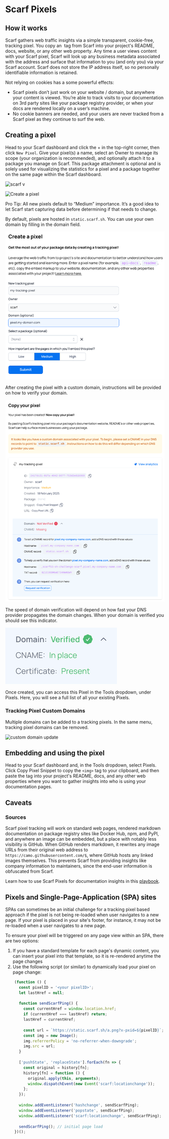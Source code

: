 # Scarf Pixels

## How it works

Scarf gathers web traffic insights via a simple transparent, cookie-free, tracking pixel. You copy an <img> tag from Scarf into your project's README, docs, website, or any other web property. Any time a user views content with your Scarf pixel, Scarf will look up any business metadata associated with the address and surface that information to you (and only you) via your Scarf account. Scarf does not store the IP address itself, so no personally identifiable information is retained.

Not relying on cookies has a some powerful effects:

- Scarf pixels don’t just work on your website / domain, but anywhere your content is viewed. You’re able to track visits to your documentation on 3rd party sites like your package registry provider, or when your docs are rendered locally on a user’s machine.
- No cookie banners are needed, and your users are never tracked from a Scarf pixel as they continue to surf the web.

## Creating a pixel

Head to your Scarf dashboard and click the + in the top-right corner, then click `New Pixel`. Give your pixel(s) a name, select an Owner to manage its scope (your organization is recommended), and optionally attach it to a package you manage on Scarf. This package attachment is optional and is solely used for visualizing the statistics for a pixel and a package together on the same page within the Scarf dashboard.


![scarf v](https://github.com/user-attachments/assets/11889d39-dcd2-4dac-80d5-8af0014e79db)

![Create a pixel](https://github.com/user-attachments/assets/68a1d426-214e-43ad-9d5c-07389d17fa29)


Pro Tip: All new pixels default to “Medium” importance. It’s a good idea to let Scarf start capturing data before determining if that needs to change.


By default, pixels are hosted in `static.scarf.sh`. You can use your own domain by filling in the domain field.

![create pixel with custom domain](./assets/pics/scarf-pixels/create-a-pixel-with-custom-domain.png)

After creating the pixel with a custom domain, instructions will be provided on how to verify your domain.

![pixel custom domain instructions](./assets/pics/scarf-pixels/pixel-custom-domain-instructions.png)

The speed of domain verification will depend on how fast your DNS provider propagates the domain changes. When your domain is verified you should see this indicator.

![pixel custom domain verified](./assets/pics/scarf-pixels/pixel-domain-verified.png)

Once created, you can access this Pixel in the Tools dropdown, under Pixels. Here, you will see a full list of all your existing Pixels.

### Tracking Pixel Custom Domains

Multiple domains can be added to a tracking pixels. In the same menu, tracking pixel domains can be removed.

![custom domain update](./assets/pics/scarf-pixels/tracking-pixel-add-delete.png)

## Embedding and using the pixel

Head to your Scarf dashboard and, in the Tools dropdown, select Pixels. Click Copy Pixel Snippet to copy the `<img>` tag to your clipboard, and then paste the tag into your project's README, docs, and any other web properties where you want to gather insights into who is using your documentation pages.

## Caveats

### Sources

Scarf pixel tracking will work on standard web pages, rendered markdown documentation on package registry sites like Docker Hub, npm, and PyPI, and anywhere an image can be embedded, but a place with notably less visibility is GitHub. When GitHub renders markdown, it rewrites any image URLs from their original web address to `https://camo.githubusercontent.com/$`, where GitHub hosts any linked images themselves. This prevents Scarf from providing insights like company information to maintainers, since the end-user information is obfuscated from Scarf.

Learn how to use Scarf Pixels for documentation insights in this [playbook](https://about.scarf.sh/post/track-your-projects-documentation-views).

## Pixels and Single-Page-Application (SPA) sites

SPAs can sometimes be an initial challenge for a tracking pixel based approach if the pixel is not being re-loaded when user navigates to a new page. If your pixel is placed in your site's footer, for instance, it may not be re-loaded when a user navigates to a new page.

To ensure your pixel will be triggered on any page view within an SPA, there are two options:

1. If you have a standard template for each page's dynamic content, you can insert your pixel into that template, so it is re-rendered anytime the page changes
2. Use the following script (or similar) to dynamically load your pixel on page change:

```javascript
    (function () {
      const pixelID = '<your pixelID>';
      let lastHref = null;

      function sendScarfPing() {
        const currentHref = window.location.href;
        if (currentHref === lastHref) return;
        lastHref = currentHref;

        const url = `https://static.scarf.sh/a.png?x-pxid=${pixelID}`;
        const img = new Image();
        img.referrerPolicy = 'no-referrer-when-downgrade';
        img.src = url;
      }

      ['pushState', 'replaceState'].forEach(fn => {
        const original = history[fn];
        history[fn] = function () {
          original.apply(this, arguments);
          window.dispatchEvent(new Event('scarf:locationchange'));
        };
      });

      window.addEventListener('hashchange', sendScarfPing);
      window.addEventListener('popstate', sendScarfPing);
      window.addEventListener('scarf:locationchange', sendScarfPing);

      sendScarfPing(); // initial page load
    })();
```
